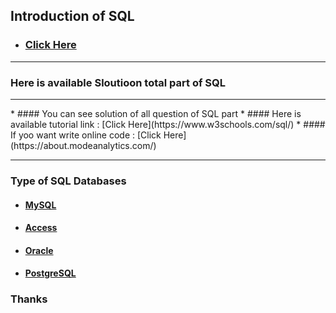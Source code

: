 ## Introduction of SQL
* ### [Click Here](https://en.wikipedia.org/wiki/SQL)
<hr>

### Here is available Sloutioon total part of SQL
<hr>
* #### You can see solution of all question of SQL part
* #### Here is available tutorial link : [Click Here](https://www.w3schools.com/sql/)
* #### If yoo want write online code : [Click Here](https://about.modeanalytics.com/)
<hr>

### Type of SQL Databases
* #### [MySQL](https://www.tutorialspoint.com/mysql/index.htm)
* #### [Access](https://www.techonthenet.com/access/index.php)
* #### [Oracle](http://www.tutorialspoint.com/listtutorials/oracle/1)
* #### [PostgreSQL](https://www.tutorialspoint.com/postgresql/index.htm)

### Thanks  
